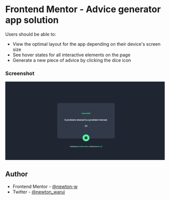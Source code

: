 # Frontend Mentor - Advice generator app solution
Users should be able to:

- View the optimal layout for the app depending on their device's screen size
- See hover states for all interactive elements on the page
- Generate a new piece of advice by clicking the dice icon

### Screenshot
![](./screenshot.png)

## Author

- Frontend Mentor - [@newton-w](https://www.frontendmentor.io/profile/newton-w)
- Twitter - [@newton_warui](https://www.twitter.com/newton_warui)
